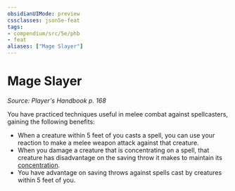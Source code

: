 ```yaml
---
obsidianUIMode: preview
cssclasses: json5e-feat
tags:
- compendium/src/5e/phb
- feat
aliases: ["Mage Slayer"]
---
```

# Mage Slayer
*Source: Player's Handbook p. 168*  

You have practiced techniques useful in melee combat against spellcasters, gaining the following benefits:

- When a creature within 5 feet of you casts a spell, you can use your reaction to make a melee weapon attack against that creature.  
- When you damage a creature that is concentrating on a spell, that creature has disadvantage on the saving throw it makes to maintain its [concentration](5E2014官方资源/规则/conditions.md#concentration).  
- You have advantage on saving throws against spells cast by creatures within 5 feet of you.